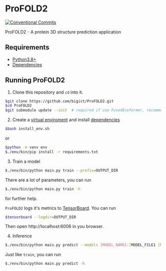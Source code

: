 # ProFOLD2

[![Conventional Commits](https://img.shields.io/badge/Conventional%20Commits-1.0.0-yellow.svg)](https://conventionalcommits.org)

ProFOLD2 - A protein 3D structure prediction application

## Requirements

* [Python3.8+](https://www.python.org)
* [Dependencies](https://github.com/bigict/ProFOLD2/network/dependencies)

## Running ProFOLD2

1.  Clone this repository and `cd` into it.
  ```bash
  $git clone https://github.com/bigict/ProFOLD2.git
  $cd ProFOLD2
  $git submodule update --init  # required if use FusedEvoformer, recommended.
  ```
2.  Create a [virtual enviroment](https://docs.python.org/3/library/venv.html) and install [dependencies](https://github.com/bigict/ProFOLD2/network/dependencies)
  ```bash
  $bash install_env.sh
  ```
  or
  ```bash
  $python -m venv env
  $./env/bin/pip install -r requirements.txt
  ```
3.  Train a model
  ```bash
  $./env/bin/python main.py train --prefix=OUTPUT_DIR
  ```
  
  There are a lot of parameters, you can run
    
  ```bash
  $./env/bin/python main.py train -h
  ```
  
  for further help.
  
  `ProFOLD2` logs it's metrics to [TensorBoard](https://www.tensorflow.org/tensorboard). You can run
  
  ```bash
  $tensorboard --logdir=OUTPUT_DIR
  ```
  
  Then open http://localhost:6006 in you browser.
  
4.  Inference
  ```bash
  $./env/bin/python main.py predict --models [MODEL_NAME1:]MODEL_FILE1 [MODEL_NAME2:]MODEL_FILE2
  ```
  
  Just like `train`, you can run
  ```bash
  $./env/bin/python main.py predict -h
  ```
  
